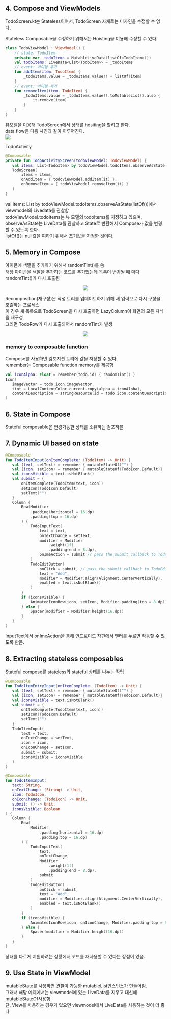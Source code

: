 ## 4. Compose and ViewModels

TodoScreen.kt는 Stateless이여서, TodoScreen 자체로는 디자인을 수정할 수 없다. <br>

Stateless Composable을 수정하기 위해서는 Hoisting을 이용해 수정할 수 있다. <br>

```kotlin
class TodoViewModel : ViewModel() {
    // state: TodoItem
    private var _todoItems = MutableLiveData(listOf<TodoItem>())
    val todoItems: LiveData<List<TodoItem>> = _todoItems
    // event: 아이템 추가
    fun addItem(item: TodoItem) {
        _todoItems.value = _todoItems.value!! + listOf(item)
    }
    // event: 아이템 제거
    fun removeItem(item: TodoItem) {
        _todoItems.value = _todoItems.value!!.toMutableList().also {
            it.remove(item)
        }
    }
}
``` 
뷰모델을 이용해 TodoScreen에서 상태를 hositing을 할려고 한다.<br>
data flow은 다음 사진과 같이 이루어진다.<br>
<img src ="https://developer.android.com/codelabs/jetpack-compose-state/img/58baca1f648c1a64.png?authuser=4">

TodoActivity 
```kotlin
@Composable
private fun TodoActivityScreen(todoViewModel: TodoViewModel) {
   val items: List<TodoItem> by todoViewModel.todoItems.observeAsState(listOf())
   TodoScreen(
       items = items,
       onAddItem = { todoViewModel.addItem(it) },
       onRemoveItem = { todoViewModel.removeItem(it) }
   )
}
```
val items: List<TodoItem> by todoViewModel.todoItems.observeAsState(listOf())에서 viewmodel의 Livedata를 관찰함<br>
todoViewModel.todoItems는 뷰 모델의 todoItems를 지정하고 있으며, observeAsState는 LiveData를 관찰하고 State<T>로 반환해서 Compose가 값을 변경할 수 있도록 한다.<br>
listOf()는 null값을 피하기 위해서 초기값을 지정한 것이다. <br>
    
## 5. Memory in Compose
아이콘에 색깔을 추가하기 위해서 randomTint()를 씀<br>
해당 아이콘을 색깔을 추가하는 코드를 추가했는데 목록이 변경될 때 마다 randomTint()가 다시 호출됨<br>
<p align="center"><img src = "https://developer.android.com/codelabs/jetpack-compose-state/img/86dbbb4eefbc61c.gif?authuser=4"></p>
Recomposition(재구성)은 작성 트리를 업데이트하기 위해 새 입력으로 다시 구성을 호출하는 프로세스<br>
이 경우 새 목록으로 TodoScreen을 다시 호출하면 LazyColumn이 화면의 모든 자식을 재구성<br>
그러면 TodoRow가 다시 호출되어서 randomTint가 발생<br>
<p align="center"><img src = "https://developer.android.com/codelabs/jetpack-compose-state/img/6f5faa4342c63d88.png?authuser=4"></p>

### memory to composable function
Compose를 사용하면 컴포지션 트리에 값을 저장할 수 있다.<br>
remember는 Composable function memory를 제공함
```kotlin
val iconAlpha: Float = remember(todo.id) { randomTint() }
Icon(
   imageVector = todo.icon.imageVector,
   tint = LocalContentColor.current.copy(alpha = iconAlpha),
   contentDescription = stringResource(id = todo.icon.contentDescription)
)
```

## 6. State in Compose
Stateful composable은 변경가능한 상태를 소유하는 컴포저블<br>

## 7. Dynamic UI based on state
```kotlin
@Composable
fun TodoItemInput(onItemComplete: (TodoItem) -> Unit) {
   val (text, setText) = remember { mutableStateOf("") }
   val (icon, setIcon) = remember { mutableStateOf(TodoIcon.Default)}
   val iconsVisible = text.isNotBlank()
   val submit = {
       onItemComplete(TodoItem(text, icon))
       setIcon(TodoIcon.Default)
       setText("")
   }
   Column {
       Row(Modifier
           .padding(horizontal = 16.dp)
           .padding(top = 16.dp)
       ) {
           TodoInputText(
               text = text,
               onTextChange = setText,
               modifier = Modifier
                   .weight(1f)
                   .padding(end = 8.dp),
               onImeAction = submit // pass the submit callback to TodoInputText
           )
           TodoEditButton(
               onClick = submit, // pass the submit callback to TodoEditButton
               text = "Add",
               modifier = Modifier.align(Alignment.CenterVertically),
               enabled = text.isNotBlank()
           )
       }
       if (iconsVisible) {
           AnimatedIconRow(icon, setIcon, Modifier.padding(top = 8.dp))
       } else {
           Spacer(modifier = Modifier.height(16.dp))
       }
   }
}
```
InputText에서 onImeAction을 통해 안드로이드 자판에서 엔터를 누르면 작동할 수 있도록 만듬.<br>
    
## 8. Extracting stateless composables
    
Stateful compose를 stateless와 stateful 상태를 나누는 작업<br>
```kotlin
@Composable
fun TodoItemEntryInput(onItemComplete: (TodoItem) -> Unit) {
   val (text, setText) = remember { mutableStateOf("") }
   val (icon, setIcon) = remember { mutableStateOf(TodoIcon.Default)}
   val iconsVisible = text.isNotBlank()
   val submit = {
       onItemComplete(TodoItem(text, icon))
       setIcon(TodoIcon.Default)
       setText("")
   }
   TodoItemInput(
       text = text,
       onTextChange = setText,
       icon = icon,
       onIconChange = setIcon,
       submit = submit,
       iconsVisible = iconsVisible
   )
}

@Composable
fun TodoItemInput(
   text: String,
   onTextChange: (String) -> Unit,
   icon: TodoIcon,
   onIconChange: (TodoIcon) -> Unit,
   submit: () -> Unit,
   iconsVisible: Boolean
) {
   Column {
       Row(
           Modifier
               .padding(horizontal = 16.dp)
               .padding(top = 16.dp)
       ) {
           TodoInputText(
               text,
               onTextChange,
               Modifier
                   .weight(1f)
                   .padding(end = 8.dp),
               submit
           )
           TodoEditButton(
               onClick = submit,
               text = "Add",
               modifier = Modifier.align(Alignment.CenterVertically),
               enabled = text.isNotBlank()
           )
       }
       if (iconsVisible) {
           AnimatedIconRow(icon, onIconChange, Modifier.padding(top = 8.dp))
       } else {
           Spacer(modifier = Modifier.height(16.dp))
       }
   }
}
```
상태를 다르게 지원하려는 상황에서 코드를 재사용할 수 있다는 장점이 있음.<br>

## 9. Use State in ViewModel
mutableState를 사용하면 관찰이 가능한 mutableList인스턴스가 만들어짐.<br>
그래서 해당 예제에서는 viewmodel에 있는 LiveData를 지우고 대신에 mutableStateOf사용함<br>
단, View를 사용하는 경우가 있으면 viewmodel에서 LiveData를 사용하는 것이 더 좋다<br>

